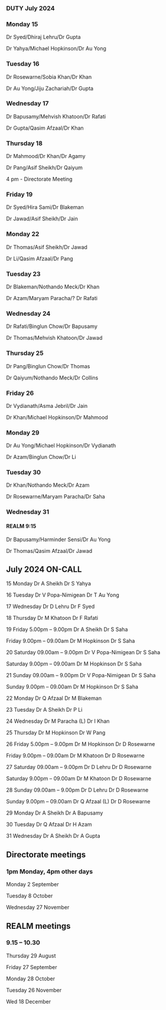 

### DUTY July 2024


### Monday	15

Dr Syed/Dhiraj Lehru/Dr Gupta

Dr Yahya/Michael Hopkinson/Dr Au Yong

### Tuesday	16

Dr Rosewarne/Sobia Khan/Dr Khan

Dr Au Yong/Jiju Zachariah/Dr Gupta

### Wednesday	17

Dr Bapusamy/Mehvish Khatoon/Dr Rafati

Dr Gupta/Qasim Afzaal/Dr Khan

### Thursday	18

Dr Mahmood/Dr Khan/Dr Agamy

Dr Pang/Asif Sheikh/Dr Qaiyum

4 pm - Directorate Meeting

### Friday 19

Dr Syed/Hira Sami/Dr Blakeman

Dr Jawad/Asif Sheikh/Dr Jain


### Monday	22

Dr Thomas/Asif Sheikh/Dr Jawad

Dr Li/Qasim Afzaal/Dr Pang

### Tuesday	23

Dr Blakeman/Nothando Meck/Dr Khan	

Dr Azam/Maryam Paracha/? Dr Rafati

### Wednesday	24

Dr Rafati/Binglun Chow/Dr Bapusamy

Dr Thomas/Mehvish Khatoon/Dr Jawad	

### Thursday	25

Dr Pang/Binglun Chow/Dr Thomas

Dr Qaiyum/Nothando Meck/Dr Collins

### Friday 26

Dr Vydianath/Asma Jebril/Dr Jain

Dr Khan/Michael Hopkinson/Dr Mahmood

###  Monday	29

Dr Au Yong/Michael Hopkinson/Dr Vydianath

Dr Azam/Binglun Chow/Dr Li	

### Tuesday	30

Dr Khan/Nothando Meck/Dr Azam	

Dr Rosewarne/Maryam Paracha/Dr Saha

### Wednesday	31	

#### REALM 9:15

Dr Bapusamy/Harminder Sensi/Dr Au Yong		

Dr Thomas/Qasim Afzaal/Dr Jawad		


## July 2024 ON-CALL
 
15	Monday	Dr A Sheikh	Dr S Yahya

16	Tuesday	Dr V Popa-Nimigean	Dr T Au Yong

17	Wednesday	Dr D Lehru	Dr F Syed	

18	Thursday	Dr M Khatoon	Dr F Rafati	

19	Friday 5.00pm – 9.00pm	Dr A Sheikh	Dr S Saha

Friday 9.00pm – 09.00am	Dr M Hopkinson	Dr S Saha	
 
20	Saturday 09.00am – 9.00pm	Dr V Popa-Nimigean	Dr S Saha	

Saturday 9.00pm – 09.00am	Dr M Hopkinson	Dr S Saha	
 
21	Sunday 09.00am – 9.00pm	Dr V Popa-Nimigean	Dr S Saha

Sunday 9.00pm – 09.00am	Dr M Hopkinson	Dr S Saha
 
22	Monday	Dr Q Afzaal	Dr M Blakeman

23	Tuesday	Dr A Sheikh	Dr P Li

24	Wednesday	Dr M Paracha (L)	Dr I Khan

25	Thursday	Dr M Hopkinson	Dr W Pang

26	Friday 5.00pm – 9.00pm	Dr M Hopkinson	Dr D Rosewarne

Friday 9.00pm – 09.00am	Dr M Khatoon	Dr D Rosewarne
 
27	Saturday 09.00am – 9.00pm	Dr D Lehru	Dr D Rosewarne

Saturday 9.00pm – 09.00am	Dr M Khatoon	Dr D Rosewarne
 
28	Sunday 09.00am – 9.00pm	Dr D Lehru	Dr D Rosewarne

Sunday 9.00pm – 09.00am	Dr Q Afzaal (L)	Dr D Rosewarne
 
29	Monday	Dr A Sheikh	Dr A Bapusamy	

30	Tuesday	Dr Q Afzaal	Dr H Azam	

31	Wednesday	Dr A Sheikh	Dr A Gupta	


## Directorate meetings  
### 1pm Monday, 4pm other days


Monday 2 September

Tuesday 8 October

Wednesday 27 November


## REALM meetings
### 9.15 – 10.30


Thursday 29 August	

Friday 27 September

Monday 28 October  

Tuesday 26 November		

Wed 18 December	





